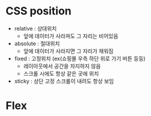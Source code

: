 # CSS position

> 

- relative : 상대위치
  - 앞에 데이터가 사라져도 그 자리는 비어있음
- absolute : 절대위치
  - 앞에 데이터가 사라지면 그 자리가 채워짐
- fixed : 고정위치 (ex(쇼핑몰 우측 하단 위로 가기 버튼 등등)
  - 레이아웃에서 공간을 차지하지 않음
  - 스크롤 시에도 항상 같은 곳에 위치
- sticky : 상단 고정 스크롤이 내려도 항상 보임

# Flex

